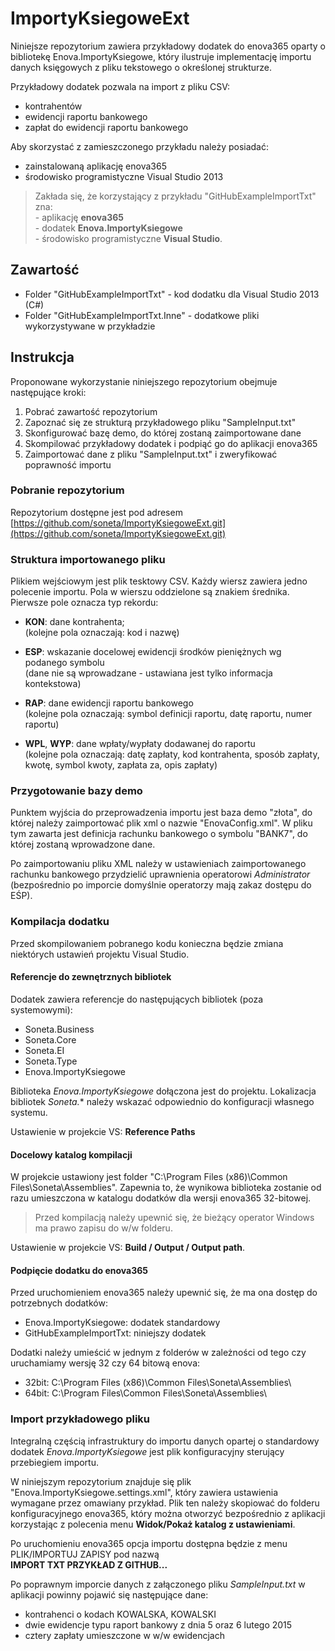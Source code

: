 
# ImportyKsiegoweExt

Niniejsze repozytorium zawiera przykładowy dodatek do enova365 oparty o bibliotekę Enova.ImportyKsiegowe, który ilustruje implementację importu danych księgowych z pliku tekstowego o określonej strukturze.

Przykładowy dodatek pozwala na import z pliku CSV:

- kontrahentów
- ewidencji raportu bankowego
- zapłat do ewidencji raportu bankowego

Aby skorzystać z zamieszczonego przykładu należy posiadać:

- zainstalowaną aplikację enova365
- środowisko programistyczne Visual Studio 2013

> Zakłada się, że korzystający z przykładu "GitHubExampleImportTxt" zna:
<br/>- aplikację **enova365**
<br/>- dodatek **Enova.ImportyKsiegowe**
<br/>- środowisko programistyczne **Visual Studio**.

## Zawartość

- Folder "GitHubExampleImportTxt" - kod dodatku dla Visual Studio 2013 (C#)
- Folder "GitHubExampleImportTxt.Inne" - dodatkowe pliki wykorzystywane w przykładzie

## Instrukcja

Proponowane wykorzystanie niniejszego repozytorium obejmuje następujące kroki:

1. Pobrać zawartość repozytorium
2. Zapoznać się ze strukturą przykładowego pliku "SampleInput.txt"
3. Skonfigurować bazę demo, do której zostaną zaimportowane dane
4. Skompilować przykładowy dodatek i podpiąć go do aplikacji enova365
5. Zaimportować dane z pliku "SampleInput.txt" i zweryfikować poprawność importu

### Pobranie repozytorium

Repozytorium dostępne jest pod adresem  
[https://github.com/soneta/ImportyKsiegoweExt.git](https://github.com/soneta/ImportyKsiegoweExt.git)

### Struktura importowanego pliku

Plikiem wejściowym jest plik tesktowy CSV. Każdy wiersz zawiera jedno polecenie importu. Pola w wierszu oddzielone są znakiem średnika. Pierwsze pole oznacza typ rekordu:

- **KON**: dane kontrahenta;  
(kolejne pola oznaczają: kod i nazwę)

- **ESP**: wskazanie docelowej ewidencji środków pieniężnych wg podanego symbolu  
(dane nie są wprowadzane - ustawiana jest tylko informacja kontekstowa)
 
- **RAP**: dane ewidencji raportu bankowego  
(kolejne pola oznaczają: symbol definicji raportu, datę raportu, numer raportu)

- **WPL**, **WYP**: dane wpłaty/wypłaty dodawanej do raportu  
(kolejne pola oznaczają: datę zapłaty, kod kontrahenta, sposób zapłaty, kwotę, symbol kwoty, zapłata za, opis zapłaty)

### Przygotowanie bazy demo

Punktem wyjścia do przeprowadzenia importu jest baza demo "złota", do której należy zaimportować plik xml o nazwie "EnovaConfig.xml". W pliku tym zawarta jest definicja rachunku bankowego o symbolu "BANK7", do której zostaną wprowadzone dane.

Po zaimportowaniu pliku XML należy w ustawieniach zaimportowanego rachunku bankowego przydzielić uprawnienia operatorowi *Administrator* (bezpośrednio po imporcie domyślnie operatorzy mają zakaz dostępu do EŚP).

### Kompilacja dodatku

Przed skompilowaniem pobranego kodu konieczna będzie zmiana niektórych ustawień projektu Visual Studio.

#### Referencje do zewnętrznych bibliotek

Dodatek zawiera referencje do następujących bibliotek (poza systemowymi):

- Soneta.Business
- Soneta.Core
- Soneta.EI
- Soneta.Type
- Enova.ImportyKsiegowe

Biblioteka *Enova.ImportyKsiegowe* dołączona jest do projektu. Lokalizacja bibliotek *Soneta.** należy wskazać odpowiednio do konfiguracji własnego systemu.

Ustawienie w projekcie VS: **Reference Paths** 

#### Docelowy katalog kompilacji

W projekcie ustawiony jest folder "C:\Program Files (x86)\Common Files\Soneta\Assemblies\". Zapewnia to, że wynikowa biblioteka zostanie od razu umieszczona w katalogu dodatków dla wersji enova365 32-bitowej.
> Przed kompilacją należy upewnić się, że bieżący operator Windows ma prawo zapisu do w/w folderu.

Ustawienie w projekcie VS: **Build / Output / Output path**.

#### Podpięcie dodatku do enova365

Przed uruchomieniem enova365 należy upewnić się, że ma ona dostęp do potrzebnych dodatków:

- Enova.ImportyKsiegowe: dodatek standardowy
- GitHubExampleImportTxt: niniejszy dodatek

Dodatki należy umieścić w jednym z folderów w zależności od tego czy uruchamiamy wersję 32 czy 64 bitową enova:

- 32bit: C:\Program Files (x86)\Common Files\Soneta\Assemblies\
- 64bit: C:\Program Files\Common Files\Soneta\Assemblies\

### Import przykładowego pliku

Integralną częścią infrastruktury do importu danych opartej o standardowy dodatek *Enova.ImportyKsiegowe* jest plik konfiguracyjny sterujący przebiegiem importu.

W niniejszym repozytorium znajduje się plik "Enova.ImportyKsiegowe.settings.xml", który zawiera ustawienia wymagane przez omawiany przykład.
Plik ten należy skopiować do folderu konfiguracyjnego enova365, który można otworzyć bezpośrednio z aplikacji korzystając z polecenia menu **Widok/Pokaż katalog z ustawieniami**.


Po uruchomieniu enova365 opcja importu dostępna będzie z menu PLIK/IMPORTUJ ZAPISY pod nazwą   
**IMPORT TXT PRZYKŁAD Z GITHUB...**

Po poprawnym imporcie danych z załączonego pliku *SampleInput.txt* w aplikacji powinny pojawić się następujące dane:

- kontrahenci o kodach KOWALSKA, KOWALSKI
- dwie ewidencje typu raport bankowy z dnia 5 oraz 6 lutego 2015
- cztery zapłaty umieszczone w w/w ewidencjach 